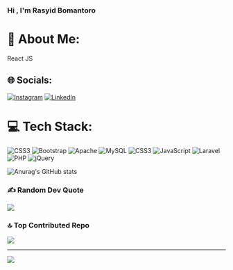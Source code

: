 ### Hi , I'm Rasyid Bomantoro

# 💫 About Me:
React JS


## 🌐 Socials:
[![Instagram](https://img.shields.io/badge/Instagram-%23E4405F.svg?logo=Instagram&logoColor=white)](https://instagram.com/rasyidbsp) [![LinkedIn](https://img.shields.io/badge/LinkedIn-%230077B5.svg?logo=linkedin&logoColor=white)](https://linkedin.com/in/rasyid-bomantoro) 

# 💻 Tech Stack:
![CSS3](https://img.shields.io/badge/css3-%231572B6.svg?style=plastic&logo=css3&logoColor=white) ![Bootstrap](https://img.shields.io/badge/bootstrap-%238511FA.svg?style=plastic&logo=bootstrap&logoColor=white) ![Apache](https://img.shields.io/badge/apache-%23D42029.svg?style=plastic&logo=apache&logoColor=white) ![MySQL](https://img.shields.io/badge/mysql-4479A1.svg?style=plastic&logo=mysql&logoColor=white) ![CSS3](https://img.shields.io/badge/css3-%231572B6.svg?style=plastic&logo=css3&logoColor=white) ![JavaScript](https://img.shields.io/badge/javascript-%23323330.svg?style=plastic&logo=javascript&logoColor=%23F7DF1E) ![Laravel](https://img.shields.io/badge/laravel-%23FF2D20.svg?style=plastic&logo=laravel&logoColor=white) ![PHP](https://img.shields.io/badge/php-%23777BB4.svg?style=plastic&logo=php&logoColor=white) ![jQuery](https://img.shields.io/badge/jquery-%230769AD.svg?style=plastic&logo=jquery&logoColor=white)

![Anurag's GitHub stats](https://github-readme-stats.vercel.app/api?username=RasyidDevs&show_icons=true&theme=radical)

### ✍️ Random Dev Quote
![](https://quotes-github-readme.vercel.app/api?type=horizontal&theme=merko)

### 🔝 Top Contributed Repo
![](https://github-contributor-stats.vercel.app/api?username=RasyidDevs&limit=5&theme=dark&combine_all_yearly_contributions=true)

---
[![](https://visitcount.itsvg.in/api?id=RasyidDevs&icon=0&color=0)](https://visitcount.itsvg.in)

<!-- Proudly created with GPRM ( https://gprm.itsvg.in ) -->
